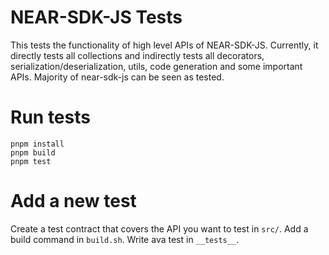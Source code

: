 # NEAR-SDK-JS Tests

This tests the functionality of high level APIs of NEAR-SDK-JS. Currently, it directly tests all collections and indirectly tests all decorators, serialization/deserialization, utils, code generation and some important APIs. Majority of near-sdk-js can be seen as tested.

# Run tests

```
pnpm install
pnpm build
pnpm test
```

# Add a new test

Create a test contract that covers the API you want to test in `src/`. Add a build command in `build.sh`. Write ava test in `__tests__`.
